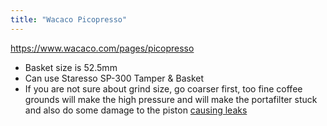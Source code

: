 ```yaml
---
title: "Wacaco Picopresso"
---
```


https://www.wacaco.com/pages/picopresso

- Basket size is 52.5mm
- Can use Staresso SP-300 Tamper & Basket
- If you are not sure about grind size, go coarser first, too fine coffee grounds will make the high pressure and will make the portafilter stuck and also do some damage to the piston [causing leaks](https://www.youtube.com/watch?v=LiLVYEMfyuo)
